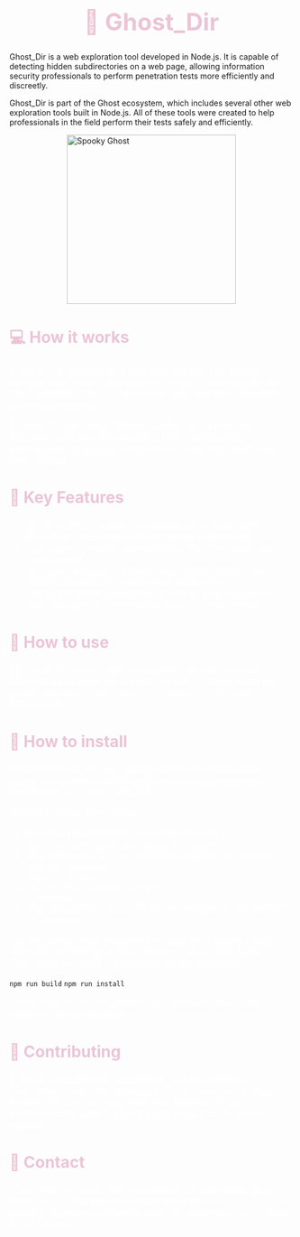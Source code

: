<h1 style="color: #EBC5D5; text-align: center; font-size: 3em;">👻 Ghost_Dir</h1>
<p>Ghost_Dir is a web exploration tool developed in Node.js. It is capable of detecting hidden subdirectories on a web page, allowing information security professionals to perform penetration tests more efficiently and discreetly.</p>
<p> Ghost_Dir is part of the Ghost ecosystem, which includes several other web exploration tools built in Node.js. All of these tools were created to help professionals in the field perform their tests safely and efficiently.</p>
<div style="display: flex; justify-content: center;">
    <img src="https://64.media.tumblr.com/f0fa43ee83285972d0f26ef8b1d1f1ce/tumblr_my0ckoNrhF1rkrwg5o1_400.gif" alt="Spooky Ghost" style="width: 300px; height: 300px;">
</div>
<h2 style="color: #EBC5D5; font-size: 2em;">💻 How it works</h2>
<p style="color: white; font-size: 1.2em;">👻 Ghost_Dir operates as a "hidden" tool that can quietly navigate web page subdirectories without attracting attention from administrators. This allows for safer and less disruptive penetration testing. </p>
<p style="color: white; font-size: 1.2em;">👀 Ghost_Dir can detect hidden subdirectories that other scanning tools may not be able to find, enabling the identification of possible vulnerabilities that other tests may have missed.</p>
<h2 style="color: #EBC5D5; font-size: 2em;">🚀 Key Features</h2>
<ul style="color: white; font-size: 1.2em;">
    <li>Ability to detect hidden subdirectories on web pages</li>
    <li>Allows for discreet and efficient penetration testing</li>
    <li>Can identify possible vulnerabilities that other tests may have missed</li>
    <li>Built using Node.js, a popular and reliable platform for building scalable and performant applications</li>
    <li>Part of the Ghost ecosystem, a suite of web exploration tools designed for information security professionals</li>
</ul>
<h2 style="color: #EBC5D5; font-size: 2em;">🔧 How to use</h2>
<p style="color: white; font-size: 1.2em;">👨‍💻 Ghost_Dir is still under development and will soon be available as an open-source tool. To use it, simply clone the project repository and follow the installation and usage instructions.</p>
<h2 style="color: #EBC5D5; font-size: 2em;">🔧 How to install</h2>
<p style="color: white; font-size: 1.2em;">To install Ghost_Dir, you can use the provided installation script, which will install Ghost_Dir on your system and give permission for it to be executed.</p>
<p style="color: white; font-size: 1.2em;">To install, follow these steps:</p>
<ol style="color: white; font-size: 1.2em;">
    <li>Download the project or clone the repository.</li>
    <li>Open the terminal in the project root folder.</li>
    <li>Give permission for the installation script to be executed with the command:</li>
    <code>chmod +x install.sh</code>
    <li>Execute the installation script:</li>
    <code>./install.sh</code>
    <li>After installation, Ghost_Dir will be available in the terminal as "ghostdir".</li>
</ol>
<p style="color: white; font-size: 1.2em;">For the development environment, you can build the project with npm, generating a rebuilt binary in the project folder. Then, you can install the binary using the command:</p>
<code>npm run build</code>
<code>npm run install</code>
<p style="color: white; font-size: 1.2em;">These instructions should help you install and start using Ghost_Dir in your project.</p>
<h2 style="color: #EBC5D5; font-size: 2em;">🤝 Contributing</h2>
<p style="color: white; font-size: 1.2em;">👻 Ghost_Dir is an open-source tool, and we welcome contributions from the community. If you would like to help improve the tool with bug fixes, new features, or other enhancements, please submit a pull request to the project repository.</p>
<h2 style="color: #EBC5D5; font-size: 2em;">📧 Contact</h2>
<p style="color: white; font-size: 1.2em;">If you have any questions, suggestions, or comments about Ghost_Dir, please feel free to contact us at <strong>israel.g.albuquerque@gmail.com</strong>. We appreciate your interest in our project!</p>
